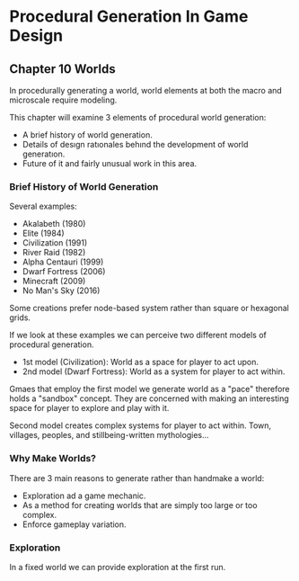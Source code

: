 # Procedural Generation In Game Design

## Chapter 10 Worlds

In procedurally generating a world, world elements at both the macro and microscale require modeling. 

This chapter will examine 3 elements of procedural world generation:

- A brief history of world generation.
- Details of desıgn ratıonales behınd the development of world generatıon.
- Future of it and fairly unusual work in this area.

### Brief History of World Generation

Several examples:

- Akalabeth (1980)
- Elite (1984)
- Civilization (1991)
- River Raid (1982)
- Alpha Centauri (1999)
- Dwarf Fortress (2006)
- Minecraft (2009)
- No Man's Sky (2016)

Some creations prefer node-based system rather than square or hexagonal grids.

If we look at these examples we can perceive two different models of procedural generation.

- 1st model (Civilization): World as a space for player to act upon.
- 2nd model (Dwarf Fortress): World as a system for player to act within.

Gmaes that employ the first model we generate world as a "pace" therefore holds a "sandbox" concept. They are concerned with making an interesting space for player to explore and play with it.

Second model creates complex systems for player to act within. Town, villages, peoples, and stillbeing-written mythologies...

### Why Make Worlds?

There are 3 main reasons to generate rather than handmake a world:

- Exploration ad a game mechanic.
- As a method for creating worlds that are simply too large or too complex.
- Enforce gameplay variation.

### Exploration

In a fixed world we can provide exploration at the first run.